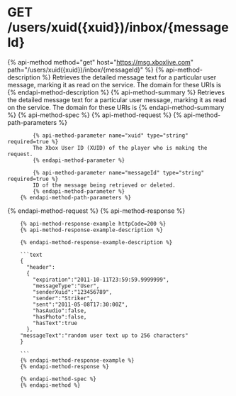 # GET /users/xuid({xuid})/inbox/{messageId}

{% api-method method="get" host="https://msg.xboxlive.com" path="/users/xuid({xuid})/inbox/{messageId}" %}
        {% api-method-description %}
        Retrieves the detailed message text for a particular user message, marking it as read on the service. The domain for these URIs is 
        {% endapi-method-description %}
        {% api-method-summary %}
        Retrieves the detailed message text for a particular user message, marking it as read on the service. The domain for these URIs is 
        {% endapi-method-summary %}
        {% api-method-spec %}
        {% api-method-request %}
        {% api-method-path-parameters %}
        
            {% api-method-parameter name="xuid" type="string" required=true %}
            The Xbox User ID (XUID) of the player who is making the request.
            {% endapi-method-parameter %}

            {% api-method-parameter name="messageId" type="string" required=true %}
            ID of the message being retrieved or deleted.
            {% endapi-method-parameter %}
        {% endapi-method-path-parameters %}
{% endapi-method-request %}
        {% api-method-response %}
        
        {% api-method-response-example httpCode=200 %}
        {% api-method-response-example-description %}
        
        {% endapi-method-response-example-description %}
        
        ```text
        {
          "header":
          {
            "expiration":"2011-10-11T23:59:59.9999999",
            "messageType":"User",
            "senderXuid":"123456789",
            "sender":"Striker",
            "sent":"2011-05-08T17:30:00Z",
            "hasAudio":false,
            "hasPhoto":false,
            "hasText":true
          },
        "messageText":"random user text up to 256 characters"
        }

        ```
        {% endapi-method-response-example %}
        {% endapi-method-response %}
        
        {% endapi-method-spec %}
        {% endapi-method %}